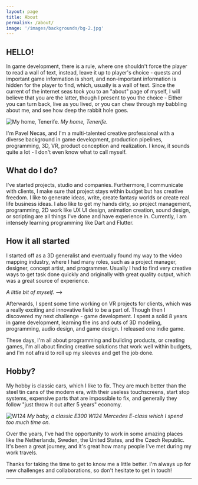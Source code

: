 ```yaml
---
layout: page
title: About
permalink: /about/
image: '/images/backgrounds/bg-2.jpg'
---
```


## HELLO!

In game development, there is a rule, where one shouldn't force the player to read a wall of text, instead, leave it up to player's choice - quests and important game information is short, and non-important information is hidden for the player to find, which, usually is a wall of text. Since the current of the internet seas took you to an "about" page of myself, I will believe that you are the latter, though I present to you the choice - Either you can turn back, live as you lived, or you can chew through my babbling about me, and see how deep the rabbit hole goes.

![My home, Tenerife.]({{site.baseurl}}/images/about/about-6.jpg)
*My home, Tenerife.*

I'm Pavel Necas, and I'm a multi-talented creative professional with a diverse background in game development, production pipelines, programming, 3D, VR, product conception and realization. I know, it sounds quite a lot - I don't even know what to call myself.

## What do I do?

I've started projects, studio and companies. Furthermore, I communicate with clients, I make sure that project stays within budget but has creative freedom. I like to generate ideas, write, create fantasy worlds or create real life business ideas. I also like to get my hands dirty, so project management, programming, 2D work like UX UI design, animation creation, sound design, or scripting are all things I've done and have experience in. Currently, I am intensely learning programming like Dart and Flutter. 

## How it all started

I started off as a 3D generalist and eventually found my way to the video mapping industry, where I had many roles, such as a project manager, designer, concept artist, and programmer. Usually I had to find very creative ways to get task done quickly and originally with great quality output, which was a great source of experience.

<!-- <div class="gallery-box">
  <div class="gallery">
    <img src="/images/about/about-1.jpg">
    <!-- <img src="/images/about/about-3.jpg"> -->
  </div>
  <em>A little bit of myself.</a></em>
</div> -->

Afterwards, I spent some time working on VR projects for clients, which was a really exciting and innovative field to be a part of. Though then I discovered my next challenge - game development. I spent a solid 8 years in game development, learning the ins and outs of 3D modeling, programming, audio design, and game design. I released one indie game.

These days, I'm all about programming and building products, or creating games, I'm all about finding creative solutions that work well within budgets, and I'm not afraid to roll up my sleeves and get the job done. 

## Hobby?

My hobby is classic cars, which I like to fix. They are much better than the steel tin cans of the modern era, with their useless touchscreens, start stop systems, expensive parts that are impossible to fix, and generally they follow "just throw it out after 5 years" economy. 

![W124]({{site.baseurl}}/images/about/about-7.jpg)
*My baby, a classic E300 W124 Mercedes E-class which I spend too much time on.*

Over the years, I've had the opportunity to work in some amazing places like the Netherlands, Sweden, the United States, and the Czech Republic. It's been a great journey, and it's great how many people I've met during my work travels.

Thanks for taking the time to get to know me a little better. I'm always up for new challenges and collaborations, so don't hesitate to get in touch!

<hr>
